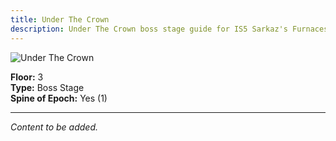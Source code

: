```yaml
---
title: Under The Crown
description: Under The Crown boss stage guide for IS5 Sarkaz's Furnaceside Fables
---
```


<img src="/stages/under-the-crown.png" alt="Under The Crown" />

**Floor:** 3  
**Type:** Boss Stage  
**Spine of Epoch:** Yes (1)

---

*Content to be added.*
